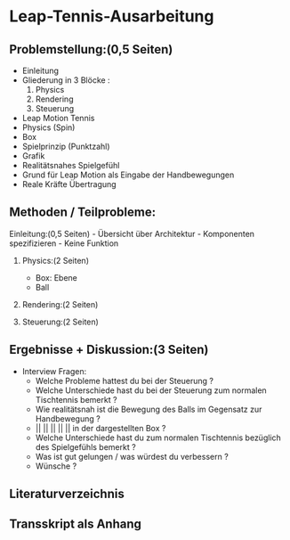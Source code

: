 # Leap-Tennis-Ausarbeitung

## Problemstellung:(0,5 Seiten)
  -  Einleitung
  - Gliederung in 3 Blöcke :
      1. Physics
      2. Rendering
      3. Steuerung
  - Leap Motion Tennis
  - Physics (Spin)
  - Box
  - Spielprinzip (Punktzahl)
  - Grafik
  - Realitätsnahes Spielgefühl
  - Grund für Leap Motion als Eingabe der Handbewegungen
  - Reale Kräfte Übertragung
  
## Methoden / Teilprobleme: 
  Einleitung:(0,5 Seiten)
      - Übersicht über Architektur
      - Komponenten spezifizieren
      - Keine Funktion
  1. Physics:(2 Seiten)
      - Box: Ebene
      - Ball
    
  2. Rendering:(2 Seiten)
    
  3. Steuerung:(2 Seiten)
  
## Ergebnisse + Diskussion:(3 Seiten)
   - Interview Fragen:
      - Welche Probleme hattest du bei der Steuerung ?
      - Welche Unterschiede hast du bei der Steuerung zum normalen Tischtennis bemerkt ? 
      - Wie realitätsnah ist die Bewegung des Balls im Gegensatz zur Handbewegung ? 
      - ||       ||      ||          ||        ||   in der dargestellten Box ? 
      - Welche Unterschiede hast du zum normalen Tischtennis bezüglich des Spielgefühls bemerkt ? 
      - Was ist gut gelungen / was würdest du verbessern ?
      - Wünsche ? 
## Literaturverzeichnis
## Transskript als Anhang
